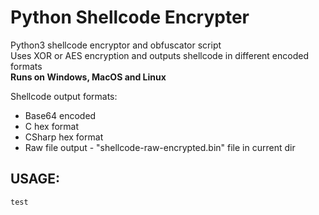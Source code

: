 # Python Shellcode Encrypter

Python3 shellcode encryptor and obfuscator script <br />
Uses XOR or AES encryption and outputs shellcode in different encoded formats <br />
**Runs on Windows, MacOS and Linux**<br />

Shellcode output formats:
- Base64 encoded
- C hex format
- CSharp hex format
- Raw file output - "shellcode-raw-encrypted.bin" file in current dir


## **USAGE:**
```
test
```
